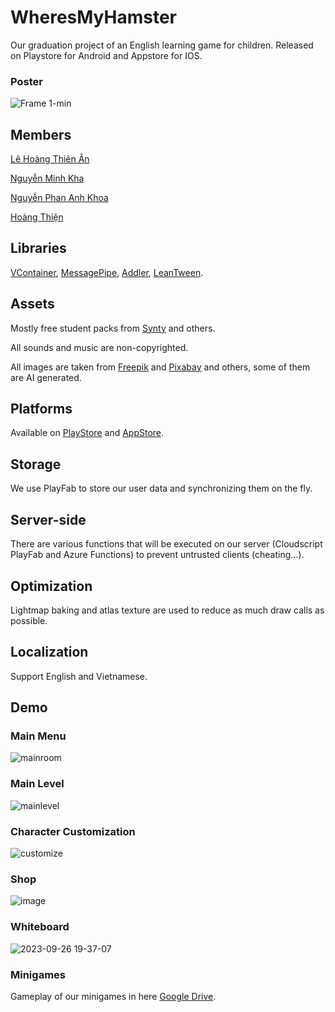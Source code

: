 # WheresMyHamster
Our graduation project of an English learning game for children. Released on Playstore for Android and Appstore for IOS.

### Poster
![Frame 1-min](https://github.com/nmkha16/WheresMyHamster/assets/91834063/b7ed9663-f69e-41c9-9c4b-91e51c3eb565)

## Members

[Lê Hoàng Thiên Ân](https://github.com/lehoangthienan2307)

[Nguyễn Minh Kha](https://github.com/nmkha16)

[Nguyễn Phan Anh Khoa](https://github.com/HiImLen)

[Hoàng Thiện](https://github.com/Shenronis)

## Libraries
[VContainer](https://github.com/hadashiA/VContainer), [MessagePipe](https://github.com/Cysharp/MessagePipe), [Addler](https://github.com/Haruma-K/Addler), [LeanTween](https://assetstore.unity.com/packages/tools/animation/leantween-3595).

## Assets

Mostly free student packs from [Synty](https://assetstore.unity.com/publishers/5217) and others.

All sounds and music are non-copyrighted.

All images are taken from [Freepik](https://www.freepik.com) and [Pixabay](https://pixabay.com) and others, some of them are AI generated.

## Platforms
Available on [PlayStore](https://play.google.com/store/apps/details?id=com.proj.game4english&hl=en&pli=1) and [AppStore](https://apps.apple.com/vn/app/wheres-my-hamster-english-1/id6450939176).

## Storage
We use PlayFab to store our user data and synchronizing them on the fly.

## Server-side
There are various functions that will be executed on our server (Cloudscript PlayFab and Azure Functions) to prevent untrusted clients (cheating...).

## Optimization
Lightmap baking and atlas texture are used to reduce as much draw calls as possible.

## Localization
Support English and Vietnamese.

## Demo
### Main Menu
![mainroom](https://github.com/nmkha16/WheresMyHamster/assets/91834063/36f77b7d-4705-4f0d-a831-5d80cc6e5d06)

### Main Level
![mainlevel](https://github.com/nmkha16/WheresMyHamster/assets/91834063/ec33e1c2-0b20-48ff-8c33-746a5b75fc10)

### Character Customization
![customize](https://github.com/nmkha16/WheresMyHamster/assets/91834063/588e7626-5d66-4413-b4f9-c60b39de0b8b)

### Shop
![image](https://github.com/nmkha16/WheresMyHamster/assets/91834063/ac26b9d0-19b6-4272-bde2-ba1bb7275f7a)

### Whiteboard
![2023-09-26 19-37-07](https://github.com/nmkha16/WheresMyHamster/assets/91834063/87da0934-d2a8-486d-bf24-10b7d9223e5e)

### Minigames
Gameplay of our minigames in here [Google Drive](https://drive.google.com/drive/folders/1pp9bKzXMhJvZYwF0q82S_-S64uw_12Lu?usp=sharing).

